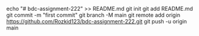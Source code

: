 echo "# bdc-assignment-222" >> README.md
git init
git add README.md
git commit -m "first commit"
git branch -M main
git remote add origin https://github.com/Rozkid123/bdc-assignment-222.git
git push -u origin main
